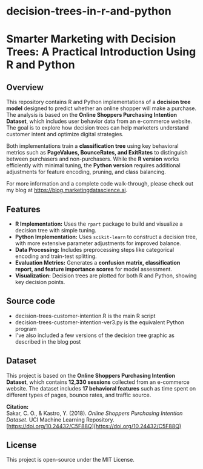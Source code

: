 # decision-trees-in-r-and-python
# Smarter Marketing with Decision Trees: A Practical Introduction Using R and Python

## Overview
This repository contains R and Python implementations of a **decision tree model** designed to predict whether an online shopper will make a purchase. The analysis is based on the **Online Shoppers Purchasing Intention Dataset**, which includes user behavior data from an e-commerce website. The goal is to explore how decision trees can help marketers understand customer intent and optimize digital strategies.

Both implementations train a **classification tree** using key behavioral metrics such as **PageValues, BounceRates, and ExitRates** to distinguish between purchasers and non-purchasers. While the **R version** works efficiently with minimal tuning, the **Python version** requires additional adjustments for feature encoding, pruning, and class balancing.

For more information and a complete code walk-through, please check out my blog at https://blog.marketingdatascience.ai.

## Features
- **R Implementation:** Uses the `rpart` package to build and visualize a decision tree with simple tuning.
- **Python Implementation:** Uses `scikit-learn` to construct a decision tree, with more extensive parameter adjustments for improved balance.
- **Data Processing:** Includes preprocessing steps like categorical encoding and train-test splitting.
- **Evaluation Metrics:** Generates a **confusion matrix, classification report, and feature importance scores** for model assessment.
- **Visualization:** Decision trees are plotted for both R and Python, showing key decision points.

## Source code

- decision-trees-customer-intention.R is the main R script
- decision-trees-customer-intention-ver3.py is the equivalent Python program
- I've also included a few versions of the decision tree graphic as described in the blog post

## Dataset
This project is based on the **Online Shoppers Purchasing Intention Dataset**, which contains **12,330 sessions** collected from an e-commerce website. The dataset includes **17 behavioral features** such as time spent on different types of pages, bounce rates, and traffic source.

**Citation:**  
Sakar, C. O., & Kastro, Y. (2018). *Online Shoppers Purchasing Intention Dataset*. UCI Machine Learning Repository.  
[https://doi.org/10.24432/C5F88Q](https://doi.org/10.24432/C5F88Q)

## License
This project is open-source under the MIT License.
